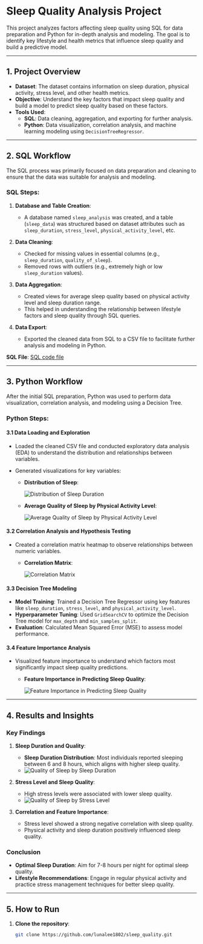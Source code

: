 # Sleep Quality Analysis Project

This project analyzes factors affecting sleep quality using SQL for data preparation and Python for in-depth analysis and modeling. The goal is to identify key lifestyle and health metrics that influence sleep quality and build a predictive model.

---

## 1. Project Overview

- **Dataset**: The dataset contains information on sleep duration, physical activity, stress level, and other health metrics.
- **Objective**: Understand the key factors that impact sleep quality and build a model to predict sleep quality based on these factors.
- **Tools Used**: 
  - **SQL**: Data cleaning, aggregation, and exporting for further analysis.
  - **Python**: Data visualization, correlation analysis, and machine learning modeling using `DecisionTreeRegressor`.

---

## 2. SQL Workflow

The SQL process was primarily focused on data preparation and cleaning to ensure that the data was suitable for analysis and modeling.

### SQL Steps:
1. **Database and Table Creation**:
   - A database named `sleep_analysis` was created, and a table (`sleep_data`) was structured based on dataset attributes such as `sleep_duration`, `stress_level`, `physical_activity_level`, etc.
   
2. **Data Cleaning**:
   - Checked for missing values in essential columns (e.g., `sleep_duration`, `quality_of_sleep`).
   - Removed rows with outliers (e.g., extremely high or low `sleep_duration` values).

3. **Data Aggregation**:
   - Created views for average sleep quality based on physical activity level and sleep duration range.
   - This helped in understanding the relationship between lifestyle factors and sleep quality through SQL queries.

4. **Data Export**:
   - Exported the cleaned data from SQL to a CSV file to facilitate further analysis and modeling in Python.

**SQL File**: [SQL code file](https://github.com/lunalee1802/sleep_quality/blob/main/sleep%20quality%20project.sql)

---

## 3. Python Workflow

After the initial SQL preparation, Python was used to perform data visualization, correlation analysis, and modeling using a Decision Tree.

### Python Steps:

#### 3.1 Data Loading and Exploration
- Loaded the cleaned CSV file and conducted exploratory data analysis (EDA) to understand the distribution and relationships between variables.
- Generated visualizations for key variables:
  
  - **Distribution of Sleep**:
  
    ![Distribution of Sleep Duration](https://github.com/lunalee1802/sleep_quality/blob/main/images/Distribution%20of%20Sleep%20Duration.PNG)
  
  - **Average Quality of Sleep by Physical Activity Level**:
  
    ![Average Quality of Sleep by Physical Activity Level](https://github.com/lunalee1802/sleep_quality/blob/main/images/Average%20Quality%20of%20Sleep%20by%20Physical%20Activity%20Level.PNG)

#### 3.2 Correlation Analysis and Hypothesis Testing
- Created a correlation matrix heatmap to observe relationships between numeric variables.

  - **Correlation Matrix**:
  
    ![Correlation Matrix](https://github.com/lunalee1802/sleep_quality/blob/main/images/Correlation%20Matrix.PNG)

#### 3.3 Decision Tree Modeling
- **Model Training**: Trained a Decision Tree Regressor using key features like `sleep_duration`, `stress_level`, and `physical_activity_level`.
- **Hyperparameter Tuning**: Used `GridSearchCV` to optimize the Decision Tree model for `max_depth` and `min_samples_split`.
- **Evaluation**: Calculated Mean Squared Error (MSE) to assess model performance.

#### 3.4 Feature Importance Analysis
- Visualized feature importance to understand which factors most significantly impact sleep quality predictions.

  - **Feature Importance in Predicting Sleep Quality**:
  
    ![Feature Importance in Predicting Sleep Quality](https://github.com/lunalee1802/sleep_quality/blob/main/images/Feature%20Importance%20in%20Predicting%20Sleep%20Quality.PNG)

---

## 4. Results and Insights

### Key Findings

1. **Sleep Duration and Quality**:
   - **Sleep Duration Distribution**: Most individuals reported sleeping between 6 and 8 hours, which aligns with higher sleep quality.
   - ![Quality of Sleep by Sleep Duration](https://github.com/lunalee1802/sleep_quality/blob/main/images/Quality%20of%20Sleep%20by%20Sleep%20Duration.PNG)

2. **Stress Level and Sleep Quality**:
   - High stress levels were associated with lower sleep quality.
   - ![Quality of Sleep by Stress Level](https://github.com/lunalee1802/sleep_quality/blob/main/images/Quality%20of%20Sleep%20by%20Stress%20Level.PNG)

3. **Correlation and Feature Importance**:
   - Stress level showed a strong negative correlation with sleep quality.
   - Physical activity and sleep duration positively influenced sleep quality.

### Conclusion
- **Optimal Sleep Duration**: Aim for 7-8 hours per night for optimal sleep quality.
- **Lifestyle Recommendations**: Engage in regular physical activity and practice stress management techniques for better sleep quality.

---

## 5. How to Run

1. **Clone the repository**:
   ```bash
   git clone https://github.com/lunalee1802/sleep_quality.git
